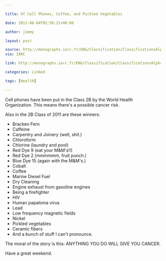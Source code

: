 ```yaml
---

title: Of Cell Phones, Coffee, and Pickled Vegetables

date: 2011-06-04T02:56:21+00:00

author: jimmy

layout: post

source: http://monographs.iarc.fr/ENG/Classification/ClassificationsAlphaOrder.pdf
via: IARC

link: http://monographs.iarc.fr/ENG/Classification/ClassificationsAlphaOrder.pdf

categories: Linked

tags: [Health]
  
---
```


  
Cell phones have been put in the Class 2B by the World Health Organization. This means there's a possible cancer risk.
  
Also in the 2B Class of 2011 are these winners:
  
  
  <ul>
    <li>
      Bracken Fern
    </li>
    <li>
      Caffeine
    </li>
    <li>
      Carpentry and Joinery (well, shit.)
    </li>
    <li>
      Chloroform
    </li>
    <li>
      Chlorine (laundry and pool)
    </li>
    <li>
      Red Dye 9 (eat your M&M's!!)
    </li>
    <li>
      Red Dye 2 (mmmmmm, fruit punch.)
    </li>
    <li>
      Blue Dye 15 (again with the M&M's.)
    </li>
    <li>
      Cobalt
    </li>
    <li>
      Coffee
    </li>
    <li>
      Marine Diesel Fuel
    </li>
    <li>
      Dry Cleaning
    </li>
    <li>
      Engine exhaust from gasoline engines
    </li>
    <li>
      Being a firefighter
    </li>
    <li>
      HIV
    </li>
    <li>
      Human papaloma virus
    </li>
    <li>
      Lead
    </li>
    <li>
      Low frequency magnetic fields
    </li>
    <li>
      Nickel
    </li>
    <li>
      Pickled vegetables
    </li>
    <li>
      Ceramic fibers
    </li>
    <li>
      And a bunch of stuff I can't pronounce.
    </li>
  </ul>
  
The moral of the story is this: ANYTHING YOU DO WILL GIVE YOU CANCER.
  
Have a great weekend.

  
